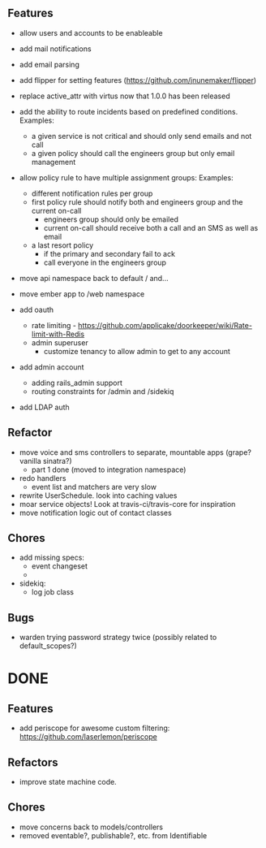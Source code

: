 ## Features

* allow users and accounts to be enableable
* add mail notifications
* add email parsing
* add flipper for setting features (https://github.com/jnunemaker/flipper)
* replace active_attr with virtus now that 1.0.0 has been released
* add the ability to route incidents based on predefined conditions. Examples:
  - a given service is not critical and should only send emails and not call
  - a given policy should call the engineers group but only email management
* allow policy rule to have multiple assignment groups: Examples:
  - different notification rules per group
  - first policy rule should notify both and engineers group and the current on-call
    - engineers group should only be emailed
    - current on-call should receive both a call and an SMS as well as email
  - a last resort policy 
    - if the primary and secondary fail to ack
    - call everyone in the engineers group
* move api namespace back to default / and...
* move ember app to /web namespace


* add oauth
  - rate limiting - https://github.com/applicake/doorkeeper/wiki/Rate-limit-with-Redis
  - admin superuser
    - customize tenancy to allow admin to get to any account

* add admin account
  - adding rails_admin support
  - routing constraints for /admin and /sidekiq

* add LDAP auth

## Refactor

* move voice and sms controllers to separate, mountable apps (grape? vanilla sinatra?)
  - part 1 done (moved to integration namespace)
* redo handlers
  - event list and matchers are very slow
* rewrite UserSchedule. look into caching values
* moar service objects! Look at travis-ci/travis-core for inspiration
* move notification logic out of contact classes

## Chores

* add missing specs:
  - event changeset
  - 
* sidekiq:
  - log job class

## Bugs

* warden trying password strategy twice (possibly related to default_scopes?)

# DONE

## Features
* add periscope for awesome custom filtering: https://github.com/laserlemon/periscope

## Refactors
* improve state machine code.

## Chores
* move concerns back to models/controllers
* removed eventable?, publishable?, etc. from Identifiable
